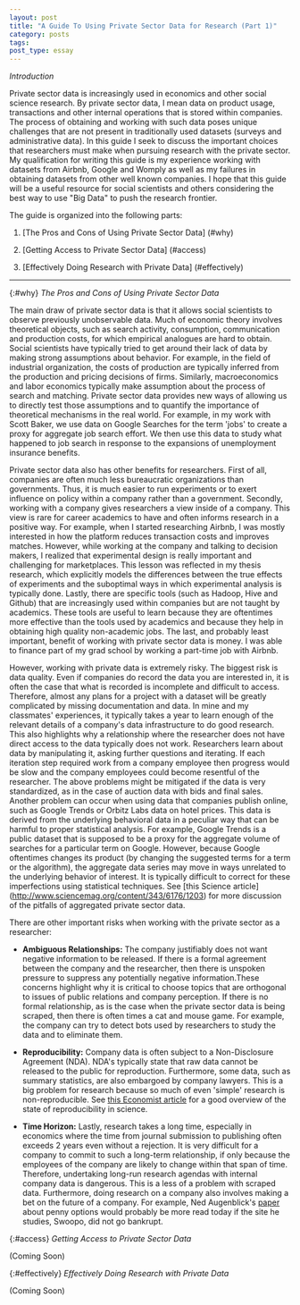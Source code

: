 ```yaml
---
layout: post
title: "A Guide To Using Private Sector Data for Research (Part 1)"
category: posts
tags:
post_type: essay
---
```


*Introduction* 

Private sector data is increasingly used in economics and other social science research. By private sector data, I mean data on product usage, transactions and other internal operations that is stored within companies. The process of obtaining and working with such data poses unique challenges that are not present in traditionally used datasets (surveys and administrative data). In this guide I seek to discuss the important choices that researchers must make when pursuing research with the private sector. My qualification for writing this guide is my experience working with datasets from Airbnb, Google and Womply as well as my failures in obtaining datasets from other well known companies. I hope that this guide will be a useful resource for social scientists and others considering the best way to use "Big Data" to push the research frontier.

The guide is organized into the following parts:

1. [The Pros and Cons of Using Private Sector Data] (#why)

2. [Getting Access to Private Sector Data] (#access)

3. [Effectively Doing Research with Private Data] (#effectively) 

___

{:#why} 
*The Pros and Cons of Using Private Sector Data*

The main draw of private sector data is that it allows social scientists to observe previously unobservable data. Much of economic theory involves theoretical objects, such as search activity, consumption, communication and production costs, for which empirical analogues are hard to obtain. Social scientists have typically tried to get around their lack of data by making strong assumptions about behavior. For example, in the field of industrial organization, the costs of production are typically inferred from the production and pricing decisions of firms. Similarly, macroeconomics and labor economics typically make assumption about the process of search and matching. Private sector data provides new ways of allowing us to directly test those assumptions and to quantify the importance of theoretical mechanisms in the real world. For example, in my work with Scott Baker, we use data on Google Searches for the term 'jobs' to create a proxy for aggregate job search effort. We then use this data to study what happened to job search in response to the expansions of unemployment insurance benefits. 

Private sector data also has other benefits for researchers. First of all, companies are often much less bureaucratic organizations than governments. Thus, it is much easier to run experiments or to exert influence on policy within a company rather than a government. Secondly, working with a company gives researchers a view inside of a company. This view is rare for career academics to have and often informs research in a positive way. For example, when I started researching Airbnb, I was mostly interested in how the platform reduces transaction costs and improves matches. However, while working at the company and talking to decision makers, I realized that experimental design is really important and challenging for marketplaces. This lesson was reflected in my thesis research, which explicitly models the differences between the true effects of experiments and the suboptimal ways in which experimental analysis is typically done. Lastly, there are specific tools (such as Hadoop, Hive and Github) that are increasingly used within companies but are not taught by academics. These tools are useful to learn because they are oftentimes more effective than the tools used by academics and because they help in obtaining high quality non-academic jobs. The last, and probably least important, benefit of working with private sector data is money. I was able to finance part of my grad school by working a part-time job with Airbnb.

However, working with private data is extremely risky. The biggest risk is data quality. Even if companies do record the data you are interested in, it is often the case that what is recorded is incomplete and difficult to access. Therefore, almost any plans for a project with a dataset will be greatly complicated by missing documentation and data. In mine and my classmates' experiences, it typically takes a year to learn enough of the relevant details of a company's data infrastructure to do good research. This also highlights why a relationship where the researcher does not have direct access to the data typically does not work. Researchers learn about data by manipulating it, asking further questions and iterating. If each iteration step required work from a company employee then progress would be slow and the company employees could become resentful of the researcher. The above problems might be mitigated if the data is very standardized, as in the case of auction data with bids and final sales. Another problem can occur when using data that companies publish online, such as Google Trends or Orbitz Labs data on hotel prices. This data is derived from the underlying behavioral data in a peculiar way that can be harmful to proper statistical analysis. For example, Google Trends is a public dataset that is supposed to be a proxy for the aggregate volume of searches for a particular term on Google. However, because Google oftentimes changes its product (by changing the suggested terms for a term or the algorithm), the aggregate data series may move in ways unrelated to the underlying behavior of interest. It is typically difficult to correct for these imperfections using statistical techniques. See [this Science article] (http://www.sciencemag.org/content/343/6176/1203) for more discussion of the pitfalls of aggregated private sector data.

There are other important risks when working with the private sector as a researcher:

- **Ambiguous Relationships:** The company justifiably does not want negative information to be released. If there is a formal agreement between the company and the researcher, then there is unspoken pressure to suppress any potentially negative information.These concerns highlight why it is critical to choose topics that are orthogonal to issues of public relations and company perception. If there is no formal relationship, as is the case when the private sector data is being scraped, then there is often times a cat and mouse game. For example, the company can try to detect bots used by researchers to study the data and to eliminate them.

- **Reproducibility:** Company data is often subject to a Non-Disclosure Agreement (NDA). NDA's typically state that raw data cannot be released to the public for reproduction. Furthermore, some data, such as summary statistics, are also embargoed by company lawyers. This is a big problem for research because so much of even 'simple' research is non-reproducible. See [this Economist article](http://www.economist.com/news/briefing/21588057-scientists-think-science-self-correcting-alarming-degree-it-not-trouble) for a good overview of the state of reproducibility in science. 

- **Time Horizon:** Lastly, research takes a long time, especially in economics where the time from journal submission to publishing often exceeds 2 years even without a rejection. It is very difficult for a company to commit to such a long-term relationship, if only because the employees of the company are likely to change within that span of time. Therefore, undertaking long-run research agendas with internal company data is dangerous. This is a less of a problem with scraped data. Furthermore, doing research on a company also involves making a bet on the future of a company. For example, Ned Augenblick's [paper](http://faculty.haas.berkeley.edu/ned/Augenblick_JMP_Penny_Auction.pdf) about penny options would probably be more read today if the site he studies, Swoopo, did not go bankrupt.


{:#access} 
*Getting Access to Private Sector Data*

(Coming Soon)

{:#effectively} 
*Effectively Doing Research with Private Data*

(Coming Soon)